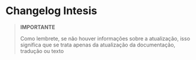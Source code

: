 # Changelog Intesis

>**IMPORTANTE**
>
>Como lembrete, se não houver informações sobre a atualização, isso significa que se trata apenas da atualização da documentação, tradução ou texto
